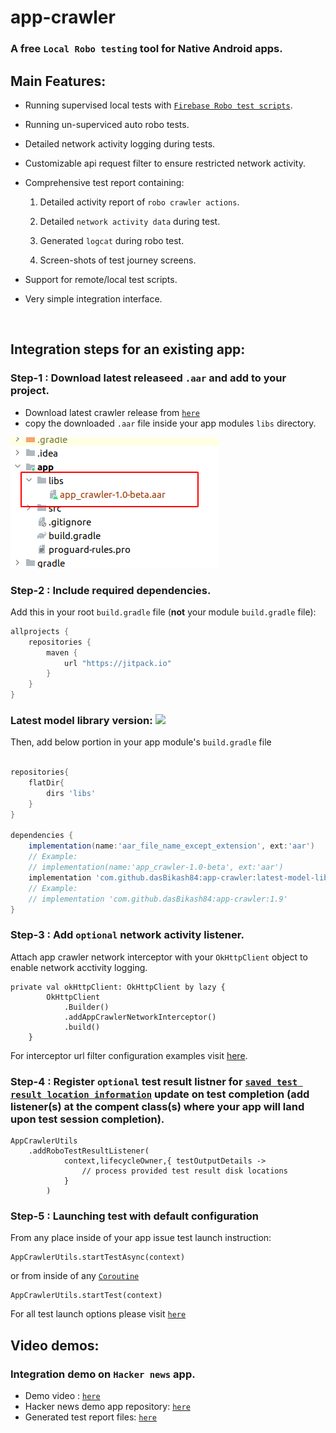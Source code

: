 # app-crawler

### A free `Local Robo testing` tool for Native Android apps.



## Main Features:

- Running supervised local tests with [`Firebase Robo test scripts`](https://firebase.google.com/docs/test-lab/android/robo-ux-test).
- Running un-superviced auto robo tests.
- Detailed network activity logging during tests.
- Customizable api request filter to ensure restricted network activity.
- Comprehensive test report containing:
    
    1) Detailed activity report of `robo crawler actions`.

    2) Detailed `network activity data` during test. 
    
    3) Generated `logcat` during robo test.

    4) Screen-shots of test journey screens.
- Support for remote/local test scripts.
- Very simple integration interface.

<br>

## Integration steps for an existing app:

### Step-1 : Download latest releaseed `.aar` and add to your project.
- Download latest crawler release from 
[`here`](https://github.com/dasBikash84/app-crawler/tree/master/latestRelease)
- copy the downloaded `.aar` file inside your app modules `libs` directory.

![image info](https://raw.githubusercontent.com/dasBikash84/app-crawler/master/images/aar-add_location.png)

### Step-2 : Include required dependencies.

Add this in your root `build.gradle` file (**not** your module `build.gradle` file):

```gradle
allprojects {
	repositories {
        maven { 
            url "https://jitpack.io" 
        }
    }
}
```

### Latest model library version:   [![](https://jitpack.io/v/dasBikash84/app-crawler-model.svg)](https://github.com/dasBikash84/app-crawler-model)


Then, add below portion in your app module's `build.gradle` file

```gradle

repositories{
    flatDir{
        dirs 'libs'
    }
}

dependencies {
    implementation(name:'aar_file_name_except_extension', ext:'aar')
    // Example: 
    // implementation(name:'app_crawler-1.0-beta', ext:'aar')
    implementation 'com.github.dasBikash84:app-crawler:latest-model-library-version'
    // Example: 
    // implementation 'com.github.dasBikash84:app-crawler:1.9'
}
```


### Step-3 : Add `optional` network activity listener.
Attach app crawler network interceptor with your `OkHttpClient` object to enable network acctivity logging.

```
private val okHttpClient: OkHttpClient by lazy {
        OkHttpClient
            .Builder()
            .addAppCrawlerNetworkInterceptor()
            .build()
    }
``` 

For interceptor url filter configuration examples visit [here](https://github.com/dasBikash84/app-crawler-model/blob/master/app_crawler_model/src/main/java/com/dasBikash/app_crawler_model/RequestMethodFilter.kt).

### Step-4 : Register `optional` test result listner for [`saved test result location information`](https://github.com/dasBikash84/app-crawler-model/blob/master/app_crawler_model/src/main/java/com/dasBikash/app_crawler_model/TestOutputDetails.kt) update on test completion (add listener(s) at the compent class(s) where your app will land upon test session completion).



```
AppCrawlerUtils
    .addRoboTestResultListener(
            context,lifecycleOwner,{ testOutputDetails ->
                // process provided test result disk locations
            }
        )
```

### Step-5 : Launching test with default configuration
From any place inside of your app issue test launch instruction:

```
AppCrawlerUtils.startTestAsync(context)
```
or from inside of any [`Coroutine`](https://kotlinlang.org/docs/coroutines-basics.html)

```
AppCrawlerUtils.startTest(context)
```

For all test launch options please visit [`here`](https://github.com/dasBikash84/app-crawler/blob/master/AppCrawlerUtils_doc.txt)


## Video demos:

### Integration demo on `Hacker news` app.

- Demo video : [`here`](https://www.youtube.com/watch?v=MF28Phrbb04)
- Hacker news demo app repository: [`here`](https://github.com/dasBikash84/hn-and-demo/tree/crawler_integration)
- Generated test report files: [`here`](https://github.com/dasBikash84/app-crawler/blob/master/testReportsOfDemoSessions/hackerNewsIntegrationDemo.zip)